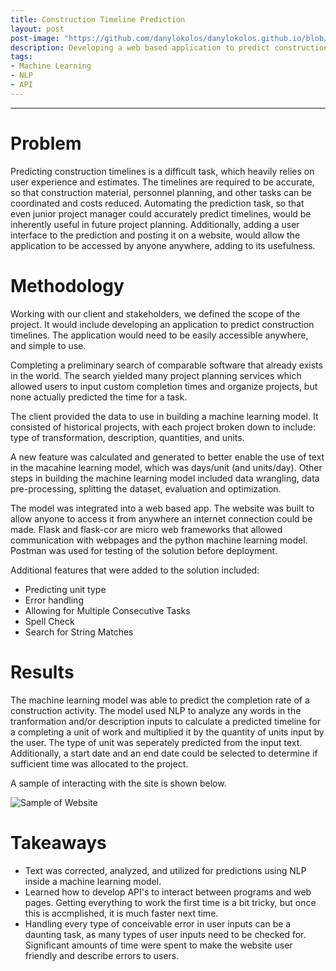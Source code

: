 ```yaml
---
title: Construction Timeline Prediction 
layout: post
post-image: "https://github.com/danylokolos/danylokolos.github.io/blob/main/assets/images/Project03-Construction.jpg?raw=true"
description: Developing a web based application to predict construction timelines from text using NLP.    
tags:
- Machine Learning
- NLP
- API 
---
```



---

# **Problem**

Predicting construction timelines is a difficult task, which heavily relies on user experience and estimates. The timelines are required to be accurate, so that construction material, personnel planning, and other tasks can be coordinated and costs reduced. Automating the prediction task, so that even junior project manager could accurately predict timelines, would be inherently useful in future project planning. Additionally, adding a user interface to the prediction and posting it on a website, would allow the application to be accessed by anyone anywhere, adding to its usefulness. 



# **Methodology**

Working with our client and stakeholders, we defined the scope of the project. It would include developing an application to predict construction timelines. The application would need to be easily accessible anywhere, and simple to use. 

Completing a preliminary search of comparable software that already exists in the world. The search yielded many project planning services which allowed users to input custom completion times and organize projects, but none actually predicted the time for a task. 

The client provided the data to use in building a machine learning model. It consisted of historical projects, with each project broken down to include: type of transformation, description, quantities, and units.

A new feature was calculated and generated to better enable the use of text in the macahine learning model, which was days/unit (and units/day). Other steps in building the machine learning model included data wrangling, data pre-processing, splitting the dataset, evaluation and optimization. 

The model was integrated into a web based app. The website was built to allow anyone to access it from anywhere an internet connection could be made. Flask and flask-cor are micro web frameworks that allowed communication with webpages and the python machine learning model. Postman was used for testing of the solution before deployment. 

Additional features that were added to the solution included: 
* Predicting unit type
* Error handling
* Allowing for Multiple Consecutive Tasks
* Spell Check
* Search for String Matches


# **Results**

The machine learning model was able to predict the completion rate of a construction activity. The model used NLP to analyze any words in the tranformation and/or description inputs to calculate a predicted timeline for a completing a unit of work and multiplied it by the quantity of units input by the user. The type of unit was seperately predicted from the input text. Additionally, a start date and an end date could be selected to determine if sufficient time was allocated to the project.

A sample of interacting with the site is shown below.

![Sample of Website](https://github.com/danylokolos/danylokolos.github.io/blob/main/assets/images/Project03-Predict.gif?raw=true)



# **Takeaways**

* Text was corrected, analyzed, and utilized for predictions using NLP inside a machine learning model. 
* Learned how to develop API's to interact between programs and web pages. Getting everything to work the first time is a bit tricky, but once this is accmplished, it is much faster next time. 
* Handling every type of conceivable error in user inputs can be a daunting task, as many types of user inputs need to be checked for. Significant amounts of time were spent to make the website user friendly and describe errors to users.


